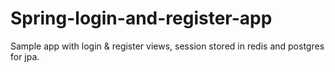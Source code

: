 # Spring-login-and-register-app
Sample app with login &amp; register views, session stored in redis and postgres for jpa.
